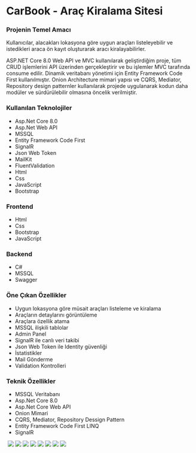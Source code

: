 <h1>CarBook - Araç Kiralama Sitesi</h1>
<h3>Projenin Temel Amacı</h3>
<p>Kullanıcılar, alacakları lokasyona göre uygun araçları listeleyebilir ve istedikleri araca ön kayıt oluşturarak aracı kiralayabilirler.</p>
<p>ASP.NET Core 8.0 Web API ve MVC kullanılarak geliştirdiğim proje, tüm CRUD işlemlerini API üzerinden gerçekleştirir ve bu işlemler MVC tarafında consume edilir.
  Dinamik veritabanı yönetimi için Entity Framework Code First kullanılmıştır. 
 Onion Architecture mimari yapısı ve CQRS, Mediator, Repository design patternler kullanılarak projede uygulanarak kodun daha modüler ve sürdürülebilir olmasına öncelik verilmiştir.</p>
 <h3>Kullanılan Teknolojiler</h3>
 <ul>
   <li>Asp.Net Core 8.0</li>
   <li>Asp.Net Web API</li>
   <li>MSSQL</li>
   <li>Entity Framework Code First</li>
   <li>SignalR</li>
   <li>Json Web Token</li>
   <li>MailKit</li>
   <li>FluentValidation</li>
   <li>Html</li>
   <li>Css</li>
   <li>JavaScript</li>
   <li>Bootstrap</li>
 </ul>

<h3>Frontend</h3>
 <ul>
   <li>Html</li>
   <li>Css</li>
   <li>Bootstrap</li>
   <li>JavaScript</li>
 </ul>
<h3>Backend</h3>
<ul>
  <li>C#</li>
  <li>MSSQL</li>
  <li>Swagger</li>
</ul>
<h3>Öne Çıkan Özellikler</h3>
<ul>
  <li>Uygun lokasyona göre müsait araçları listeleme ve kiralama</li>
  <li>Araçların detaylarını görüntüleme</li>
  <li>Araçlara özellik atama</li>
  <li>MSSQL ilişkili tablolar</li>
  <li>Admin Panel</li>
  <li>SignalR ile canlı veri takibi</li>
  <li>Json Web Token ile Identity güvenliği</li>
  <li>İstatistikler</li>
  <li>Mail Gönderme</li>
  <li>Validation Kontrolleri</li>
</ul>
<h3>Teknik Özellikler</h3>
<ul>
  <li>MSSQL Veritabanı</li>
  <li>Asp.Net Core 8.0</li>
  <li>Asp.Net Core Web API</li>
  <li>Onion Mimari</li>
  <li>CQRS, Mediator, Repository Dessign Pattern</li>
  <li>Entity Framework Code First LINQ</li>
  <li>SignalR</li>
</ul>
<img src"https://github.com/ensarsarac/CarBook/assets/76907308/7802ca30-25b8-419e-92da-4cf1f9881133" />
<img src="https://github.com/ensarsarac/CarBook/assets/76907308/24aa58ca-eb26-4f73-9bf9-a3a0d5b4cbbc" />
<img src="https://github.com/ensarsarac/CarBook/assets/76907308/ceb8be69-890f-4014-8ea6-34b12e0f0ddc" />
<img src="https://github.com/ensarsarac/CarBook/assets/76907308/4427721e-124b-4834-a0b7-918dc4a8fe06" />
<img src="https://github.com/ensarsarac/CarBook/assets/76907308/e5f6010b-d9d7-4604-9650-9727b1dd291d" />
<img src="https://github.com/ensarsarac/CarBook/assets/76907308/17d2ccfc-b5a0-4c23-8770-b483bb716624" />
<img src="https://github.com/ensarsarac/CarBook/assets/76907308/4160e33f-c5c7-4550-bd70-f7e4a737d175" />
<img src="https://github.com/ensarsarac/CarBook/assets/76907308/7af94a9e-0218-46ae-9f6f-79782af94b31" />
<img src="https://github.com/ensarsarac/CarBook/assets/76907308/304e7514-dda2-4390-bf0b-f1e5e5ee974d" />



















 
